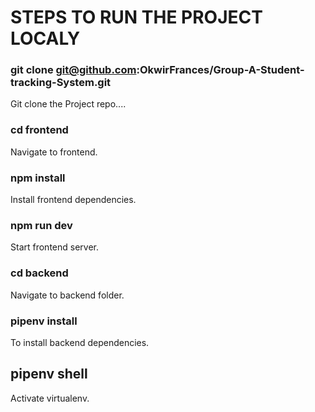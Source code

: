 # STEPS TO RUN THE PROJECT LOCALY

### git clone git@github.com:OkwirFrances/Group-A-Student-tracking-System.git 
Git clone the Project repo....

### cd frontend
Navigate to frontend.

### npm install
Install  frontend dependencies.
### npm run dev
Start frontend server.

### cd backend
Navigate to backend folder.

### pipenv install
To install backend dependencies.
## pipenv shell
Activate virtualenv.

